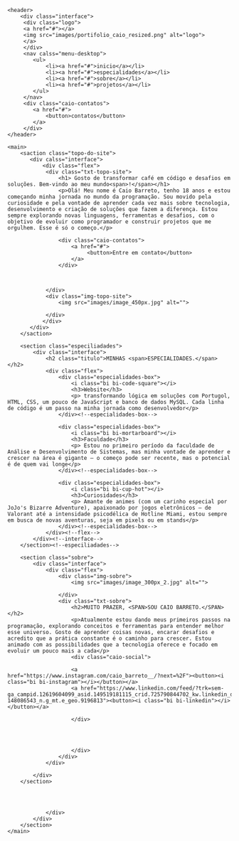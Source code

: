 <!DOCTYPE html>
<html lang="pt-br">
<head>
    <meta charset="UTF-8">
    <meta name="viewport" content="width=device-width, initial-scale=1.0">
    <!-- goolgle fontes -->
    <link href="https://fonts.googleapis.com/css2?family=Roboto&display=swap" rel="stylesheet">
    <!-- fim google fontes-->
     <!-- bootstrap icons inicio-->
     <link rel="stylesheet" href="https://cdn.jsdelivr.net/npm/bootstrap-icons@1.11.3/font/bootstrap-icons.min.css">
      <!-- bootstrap icons final-->
  <link rel="stylesheet" href="style.css">
    <title>portifólio</title>
</head>
<body>

    <header>
        <div class="interface">
         <div class="logo">
         <a href="#"></a>
         <img src="images/portifolio_caio_resized.png" alt="logo">
         </a>
         </div> 
         <nav calss="menu-desktop">
            <ul>
                <li><a href="#">inicio</a></li>
                <li><a href="#">especialidades</a></li>
                <li><a href="#">sobre</a></li>
                <li><a href="#">projetos</a></li>
            </ul>
         </nav>
         <div class="caio-contatos">
            <a href="#">
                <button>contatos</button>
            </a>
         </div>
    </header>

    <main>
        <saction class="topo-do-site">
           <div calss="interface">
               <div class="flex">
                <div class="txt-topo-site">
                    <h1> Gosto de transformar café em código e desafios em soluções. Bem-vindo ao meu mundo<span>!</span></h1>
                    <p>Olá! Meu nome é Caio Barreto, tenho 18 anos e estou começando minha jornada no mundo da programação. Sou movido pela curiosidade e pela vontade de aprender cada vez mais sobre tecnologia, desenvolvimento e criação de soluções que fazem a diferença. Estou sempre explorando novas linguagens, ferramentas e desafios, com o objetivo de evoluir como programador e construir projetos que me orgulhem. Esse é só o começo.</p>

                    <div class="caio-contatos">
                        <a href="#">
                             <button>Entre em contato</button>
                        </a>
                    </div>



                </div>
                <div class="img-topo-site"> 
                    <img src="images/image_450px.jpg" alt="">

                </div>
               </div>
           </div>
        </saction>

        <section class="especiliadades">
            <div class="interface">
                <h2 class="titulo">MINHAS <span>ESPECIALIDADES.</span></h2>
                <div class="flex">
                    <div class="especialidades-box">
                        <i class="bi bi-code-square"></i>
                        <h3>Website</h3>
                        <p> transformando lógica em soluções com Portugol, HTML, CSS, um pouco de JavaScript e banco de dados MySQL. Cada linha de código é um passo na minha jornada como desenvolvedor</p>
                    </div><!--especialidades-box-->

                    <div class="especialidades-box">
                        <i class="bi bi-mortarboard"></i>
                        <h3>Faculdade</h3>
                        <p> Estou no primeiro período da faculdade de Análise e Desenvolvimento de Sistemas, mas minha vontade de aprender e crescer na área é gigante — o começo pode ser recente, mas o potencial é de quem vai longe</p>
                    </div><!--especialidades-box-->

                    <div class="especialidades-box">
                        <i class="bi bi-cup-hot"></i>
                        <h3>Curiosidades</h3>
                        <p> Amante de animes (com um carinho especial por JoJo's Bizarre Adventure), apaixonado por jogos eletrônicos — de Valorant até a intensidade psicodélica de Hotline Miami, estou sempre em busca de novas aventuras, seja em pixels ou em stands</p>
                    </div><!--especialidades-box-->
                </div><!--flex-->
            </div><!--interface-->
        </section><!--especiliadades-->

        <section class="sobre">
            <div class="interface">
                <div class="flex">
                    <div class="img-sobre">
                        <img src="images/image_300px_2.jpg" alt="">
                
                    </div>
                    <div class="txt-sobre">
                        <h2>MUITO PRAZER, <SPAN>SOU CAIO BARRETO.</SPAN></h2>
                        <p>Atualmente estou dando meus primeiros passos na programação, explorando conceitos e ferramentas para entender melhor esse universo. Gosto de aprender coisas novas, encarar desafios e acredito que a prática constante é o caminho para crescer. Estou animado com as possibilidades que a tecnologia oferece e focado em evoluir um pouco mais a cada</p>
                        <div class="caio-social">

                        <a href="https://www.instagram.com/caio_barreto__/?next=%2F"><button><i class="bi bi-instagram"></i></button></a>
                        <a href="https://www.linkedin.com/feed/?trk=sem-ga_campid.12619604099_asid.149519181115_crid.725790844702_kw.linkedin_d.c_tid.kwd-148086543_n.g_mt.e_geo.9196813"><button><i class="bi bi-linkedin"></i></button></a>

                        </div>

                        
                       

                        </div>
                    </div>
                </div>

            </div>
        </section>
                        
                    


                </div>
            </div>
        </section>
    </main>
</body>
</html>

